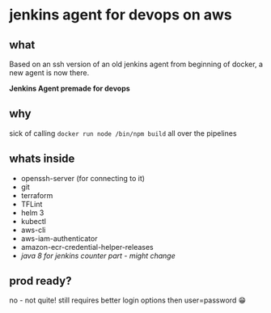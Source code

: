 # jenkins agent for devops on aws

## what

Based on an ssh version of an old jenkins agent from beginning of docker, a new agent is now there.

**Jenkins Agent premade for devops**

## why

sick of calling `docker run node /bin/npm build` all over the pipelines

## whats inside

- openssh-server (for connecting to it)
- git
- terraform
- TFLint
- helm 3
- kubectl
- aws-cli
- aws-iam-authenticator
- amazon-ecr-credential-helper-releases
- *java 8 for jenkins counter part - might change*


## prod ready?

no - not quite!
still requires better login options then user=password :grin:
